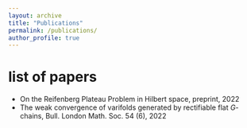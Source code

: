 ```yaml
---
layout: archive
title: "Publications"
permalink: /publications/
author_profile: true
---
```


# list of papers

- On the Reifenberg Plateau Problem in Hilbert space, preprint, 2022
- The weak convergence of varifolds generated by rectifiable flat $G$-chains, Bull. London Math. Soc. 54 (6), 2022
